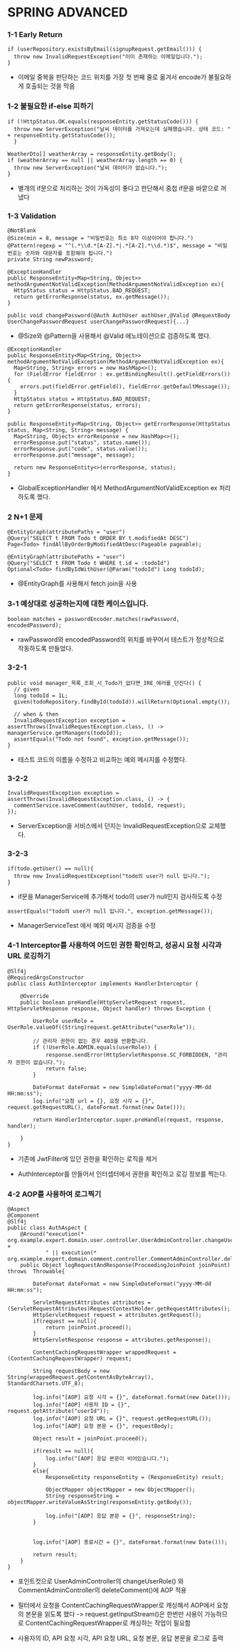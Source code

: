 # SPRING ADVANCED

### 1-1 Early Return

```
if (userRepository.existsByEmail(signupRequest.getEmail())) {
  throw new InvalidRequestException("이미 존재하는 이메일입니다.");
}
```

- 이메일 중복을 판단하는 코드 위치를 가장 첫 번째 줄로 옮겨서 encode가 불필요하게 호출되는 것을 막음

### 1-2 불필요한 if-else  피하기

```
if (!HttpStatus.OK.equals(responseEntity.getStatusCode())) {
  throw new ServerException("날씨 데이터를 가져오는데 실패했습니다. 상태 코드: " + responseEntity.getStatusCode());
  }

WeatherDto[] weatherArray = responseEntity.getBody();
if (weatherArray == null || weatherArray.length == 0) {
  throw new ServerException("날씨 데이터가 없습니다.");
}
```

  - 별개의 if문으로 처리하는 것이 가독성이 좋다고 판단해서 중첩 if문을 바깥으로 꺼냈다

### 1-3 Validation

```
@NotBlank
@Size(min = 8, message = "비밀번호는 최소 8자 이상이어야 합니다.")
@Pattern(regexp = "^(.*\\d.*[A-Z].*|.*[A-Z].*\\d.*)$", message = "비밀번호는 숫자와 대문자를 포함해야 됩니다.")
private String newPassword;

@ExceptionHandler
public ResponseEntity<Map<String, Object>> methodArgumentNotValidException(MethodArgumentNotValidException ex){
  HttpStatus status = HttpStatus.BAD_REQUEST;
  return getErrorResponse(status, ex.getMessage());
}

public void changePassword(@Auth AuthUser authUser,@Valid @RequestBody UserChangePasswordRequest userChangePasswordRequest){...}
```

- @Size와 @Pattern을 사용해서 @Valid 에노테이션으로 검증하도록 했다.

```
@ExceptionHandler
public ResponseEntity<Map<String, Object>> methodArgumentNotValidException(MethodArgumentNotValidException ex){
  Map<String, String> errors = new HashMap<>();
  for (FieldError fieldError : ex.getBindingResult().getFieldErrors()) {
    errors.put(fieldError.getField(), fieldError.getDefaultMessage());
  }
  HttpStatus status = HttpStatus.BAD_REQUEST;
  return getErrorResponse(status, errors);
}

public ResponseEntity<Map<String, Object>> getErrorResponse(HttpStatus status, Map<String, String> message) {
  Map<String, Object> errorResponse = new HashMap<>();
  errorResponse.put("status", status.name());
  errorResponse.put("code", status.value());
  errorResponse.put("message", message);

  return new ResponseEntity<>(errorResponse, status);
}
```

- GlobalExceptionHandler 에서 MethodArgumentNotValidException ex 처리하도록 했다.


### 2 N+1 문제

```
@EntityGraph(attributePaths = "user")
@Query("SELECT t FROM Todo t ORDER BY t.modifiedAt DESC")
Page<Todo> findAllByOrderByModifiedAtDesc(Pageable pageable);

@EntityGraph(attributePaths = "user")
@Query("SELECT t FROM Todo t WHERE t.id = :todoId")
Optional<Todo> findByIdWithUser(@Param("todoId") Long todoId);
```

- @EntityGraph를 사용해서 fetch join을 사용

### 3-1 예상대로 성공하는지에 대한 케이스입니다.

```
boolean matches = passwordEncoder.matches(rawPassword, encodedPassword);
```

- rawPassword와 encodedPassword의 위치를 바꾸어서 테스트가 정상적으로 작동하도록 만들었다.

### 3-2-1

```
public void manager_목록_조회_시_Todo가_없다면_IRE_에러를_던진다() {
  // given
  long todoId = 1L;
  given(todoRepository.findById(todoId)).willReturn(Optional.empty());

  // when & then
  InvalidRequestException exception = assertThrows(InvalidRequestException.class, () -> managerService.getManagers(todoId));
  assertEquals("Todo not found", exception.getMessage());
}
```

- 테스트 코드의 이름을 수정하고 비교하는 예외 메시지를 수정했다.

### 3-2-2

```
InvalidRequestException exception = assertThrows(InvalidRequestException.class, () -> {
  commentService.saveComment(authUser, todoId, request);
});
```

- ServerException을 서비스에서 던지는 InvalidRequestException으로 교체했다.

### 3-2-3

```
if(todo.getUser() == null){
  throw new InvalidRequestException("todo의 user가 null 입니다.");
}
```

- if문을 ManagerService에 추가해서 todo의 user가 null인지 검사하도록 수정

```
assertEquals("todo의 user가 null 입니다.", exception.getMessage());
```

- ManagerServiceTest 에서 예외 메시지 검증을 수정

### 4-1 Interceptor를 사용하여 어드민 권한 확인하고, 성공시 요청 시각과 URL 로깅하기

```
@Slf4j
@RequiredArgsConstructor
public class AuthInterceptor implements HandlerInterceptor {

    @Override
    public boolean preHandle(HttpServletRequest request, HttpServletResponse response, Object handler) throws Exception {

        UserRole userRole = UserRole.valueOf((String)request.getAttribute("userRole"));

        // 관리자 권한이 없는 경우 403을 반환합니다.
        if (!UserRole.ADMIN.equals(userRole)) {
            response.sendError(HttpServletResponse.SC_FORBIDDEN, "관리자 권한이 없습니다.");
            return false;
        }

        DateFormat dateFormat = new SimpleDateFormat("yyyy-MM-dd HH:mm:ss");
        log.info("요청 url = {}, 요청 시각 = {}", request.getRequestURL(), dateFormat.format(new Date()));

        return HandlerInterceptor.super.preHandle(request, response, handler);

    }
}
```

- 기존에 JwtFilter에 있던 권한을 확인하는 로직을 제거

- AuthInterceptor를 만들어서 인터셉터에서 권한을 확인하고 로깅 정보를 찍는다.

### 4-2 AOP를 사용하여 로그찍기

```
@Aspect
@Component
@Slf4j
public class AuthAspect {
    @Around("execution(* org.example.expert.domain.user.controller.UserAdminController.changeUserRole(..))" +
            " || execution(* org.example.expert.domain.comment.controller.CommentAdminController.deleteComment(..))")
    public Object logRequestAndResponse(ProceedingJoinPoint joinPoint) throws  Throwable{

        DateFormat dateFormat = new SimpleDateFormat("yyyy-MM-dd HH:mm:ss");

        ServletRequestAttributes attributes = (ServletRequestAttributes)RequestContextHolder.getRequestAttributes();
        HttpServletRequest request = attributes.getRequest();
        if(request == null){
            return joinPoint.proceed();
        }
        HttpServletResponse response = attributes.getResponse();

        ContentCachingRequestWrapper wrappedRequest = (ContentCachingRequestWrapper) request;

        String requestBody = new String(wrappedRequest.getContentAsByteArray(), StandardCharsets.UTF_8);

        log.info("[AOP] 요청 시각 = {}", dateFormat.format(new Date()));
        log.info("[AOP] 사용자 ID = {}", request.getAttribute("userId"));
        log.info("[AOP] 요청 URL = {}", request.getRequestURL());
        log.info("[AOP] 요청 본문 = {}", requestBody);

        Object result = joinPoint.proceed();

        if(result == null){
            log.info("[AOP] 응답 본문이 비어있습니다.");
        }
        else{
            ResponseEntity responseEntity = (ResponseEntity) result;

            ObjectMapper objectMapper = new ObjectMapper();
            String responseString = objectMapper.writeValueAsString(responseEntity.getBody());

            log.info("[AOP] 응답 본문 = {}", responseString);
        }


        log.info("[AOP] 종료시간 = {}", dateFormat.format(new Date()));

        return result;
    }
}
```

- 포인트컷으로 UserAdminController의 changeUserRole() 와 CommentAdminController의 deleteComment()에 AOP 적용

- 필터에서 요청을 ContentCachingRequestWrapper로 캐싱해서 AOP에서 요청의 본문을 읽도록 했다 -> request.getInputStream()은 한번만 사용이 가능하므로 ContentCachingRequestWrapper로 캐싱하는 작업이 필요함

- 사용자의 ID, API 요청 시각, API 요청 URL, 요청 본문, 응답 본문을 로그로 출력



